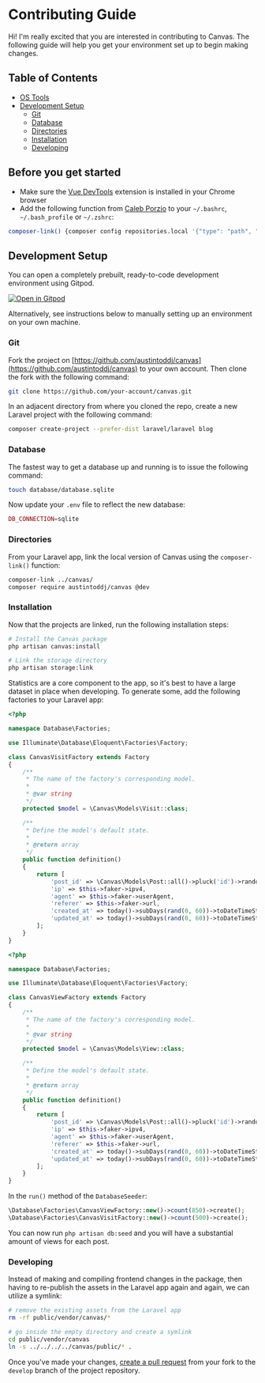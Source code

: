 # Contributing Guide

Hi! I'm really excited that you are interested in contributing to Canvas. The following guide will help you get
 your environment set up to begin making changes.

## Table of Contents

- [OS Tools](#before-you-get-started)
- [Development Setup](#development-setup)
	- [Git](#git)
	- [Database](#database)
	- [Directories](#directories)
	- [Installation](#installation)
	- [Developing](#developing)

## Before you get started

- Make sure the [Vue DevTools](https://chrome.google.com/webstore/detail/vuejs-devtools/nhdogjmejiglipccpnnnanhbledajbpd?hl=en) extension is installed in your Chrome browser
- Add the following function from [Caleb Porzio](https://calebporzio.com/bash-alias-composer-link-use-local-folders-as-composer-dependancies/) to your `~/.bashrc`, `~/.bash_profile` or `~/.zshrc`:

```bash
composer-link() {composer config repositories.local '{"type": "path", "url": "'$1'"}' --file composer.json}
```

## Development Setup

You can open a completely prebuilt, ready-to-code development environment using Gitpod.

[![Open in Gitpod](https://gitpod.io/button/open-in-gitpod.svg)](https://gitpod.io/#https://github.com/austintoddj/canvas/tree/master)

Alternatively, see instructions below to manually setting up an environment on your own machine.

### Git

Fork the project on [https://github.com/austintoddj/canvas](https://github.com/austintoddj/canvas) to your own account. Then clone the fork with the following command:

```bash
git clone https://github.com/your-account/canvas.git
```

In an adjacent directory from where you cloned the repo, create a new Laravel project with the following command:

```bash
composer create-project --prefer-dist laravel/laravel blog
```

### Database

The fastest way to get a database up and running is to issue the following command:

```bash
touch database/database.sqlite
```

Now update your `.env` file to reflect the new database:

```php
DB_CONNECTION=sqlite
```

### Directories

From your Laravel app, link the local version of Canvas using the `composer-link()` function:

```bash
composer-link ../canvas/
composer require austintoddj/canvas @dev
```

### Installation

Now that the projects are linked, run the following installation steps:

```bash
# Install the Canvas package
php artisan canvas:install

# Link the storage directory
php artisan storage:link
```

Statistics are a core component to the app, so it's best to have a large dataset in place when developing. To
 generate some, add the following factories to your Laravel app:

```php
<?php

namespace Database\Factories;

use Illuminate\Database\Eloquent\Factories\Factory;

class CanvasVisitFactory extends Factory
{
    /**
     * The name of the factory's corresponding model.
     *
     * @var string
     */
    protected $model = \Canvas\Models\Visit::class;

    /**
     * Define the model's default state.
     *
     * @return array
     */
    public function definition()
    {
        return [
            'post_id' => \Canvas\Models\Post::all()->pluck('id')->random(),
            'ip' => $this->faker->ipv4,
            'agent' => $this->faker->userAgent,
            'referer' => $this->faker->url,
            'created_at' => today()->subDays(rand(0, 60))->toDateTimeString(),
            'updated_at' => today()->subDays(rand(0, 60))->toDateTimeString(),
        ];
    }
}
```

```php
<?php

namespace Database\Factories;

use Illuminate\Database\Eloquent\Factories\Factory;

class CanvasViewFactory extends Factory
{
    /**
     * The name of the factory's corresponding model.
     *
     * @var string
     */
    protected $model = \Canvas\Models\View::class;

    /**
     * Define the model's default state.
     *
     * @return array
     */
    public function definition()
    {
        return [
            'post_id' => \Canvas\Models\Post::all()->pluck('id')->random(),
            'ip' => $this->faker->ipv4,
            'agent' => $this->faker->userAgent,
            'referer' => $this->faker->url,
            'created_at' => today()->subDays(rand(0, 60))->toDateTimeString(),
            'updated_at' => today()->subDays(rand(0, 60))->toDateTimeString(),
        ];
    }
}

```

In the `run()` method of the `DatabaseSeeder`:

```php
\Database\Factories\CanvasViewFactory::new()->count(850)->create();
\Database\Factories\CanvasVisitFactory::new()->count(500)->create();
```

You can now run `php artisan db:seed` and you will have a substantial amount of views for each post.

### Developing

Instead of making and compiling frontend changes in the package, then having to re-publish the assets in the
 Laravel app again and again, we can utilize a symlink: 

```bash
# remove the existing assets from the Laravel app
rm -rf public/vendor/canvas/*

# go inside the empty directory and create a symlink
cd public/vendor/canvas
ln -s ../../../../canvas/public/* .
```

Once you've made your changes, [create a pull request](https://github.com/austintoddj/canvas/compare) from your fork to the `develop` branch of the project repository.
